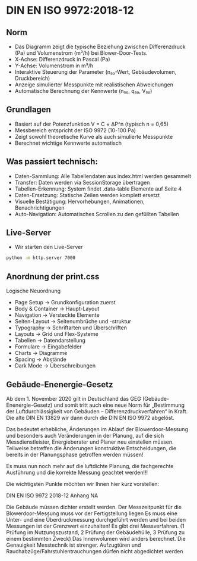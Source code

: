 # DIN EN ISO 9972:2018-12

## Norm

 -  Das Diagramm zeigt die typische Beziehung zwischen Differenzdruck (Pa) und Volumenstrom (m³/h) bei Blower-Door-Tests.
 -  X-Achse: Differenzdruck in Pascal (Pa)
 -  Y-Achse: Volumenstrom in m³/h
 -  Interaktive Steuerung der Parameter (n₅₀-Wert, Gebäudevolumen, Druckbereich)
 -  Anzeige simulierter Messpunkte mit realistischen Abweichungen
 -  Automatische Berechnung der Kennwerte (n₅₀, q₅₀, V₅₀)

## Grundlagen

 -  Basiert auf der Potenzfunktion V = C × ΔP^n (typisch n = 0,65)
 -  Messbereich entspricht der ISO 9972 (10-100 Pa)
 -  Zeigt sowohl theoretische Kurve als auch simulierte Messpunkte
 -  Berechnet wichtige Kennwerte automatisch

##  Was passiert technisch:

- Daten-Sammlung: Alle Tabellendaten aus index.html werden gesammelt
- Transfer: Daten werden via SessionStorage übertragen
- Tabellen-Erkennung: System findet .data-table Elemente auf Seite 4
- Daten-Ersetzung: Statische Zeilen werden komplett ersetzt
- Visuelle Bestätigung: Hervorhebungen, Animationen, Benachrichtigungen
- Auto-Navigation: Automatisches Scrollen zu den gefüllten Tabellen

 ## Live-Server 

  - Wir starten den Live-Server

  ```bash
  python -m http.server 7000
  ```


## Anordnung der print.css

Logische Neuordnung

- Page Setup → Grundkonfiguration zuerst
- Body & Container → Haupt-Layout
- Navigation → Versteckte Elemente
- Seiten-Layout → Seitenumbrüche und -struktur
- Typography → Schriftarten und Überschriften
- Layouts → Grid und Flex-Systeme
- Tabellen → Datendarstellung
- Formulare → Eingabefelder
- Charts → Diagramme
- Spacing → Abstände
- Dark Mode → Überschreibungen


## Gebäude-Enenergie-Gesetz

Ab dem 1. November 2020 gilt in Deutschland das GEG (Gebäude-Enenergie-Gesetz) und somit tritt auch eine neue Norm für „Bestimmung der Luftdurchlässigkeit von Gebäuden – Differenzdruckverfahren“ in Kraft. Die alte DIN EN 13829 wir dann durch die DIN EN ISO 9972 abgelöst.

Das bedeutet erhebliche, Änderungen im Ablauf der Blowerdoor-Messung und besonders auch Veränderungen in der Planung, auf die sich Messdienstleister,  Energieberater und Planer neu einstellen müssen. Teilweise betreffen die Änderungen konstruktive Entscheidungen, die bereits in der Planungsphase getroffen werden müssen! 

Es muss nun noch mehr auf die luftdichte Planung, die fachgerechte Ausführung und die korrekte Messung geachtet werden!!!

Die wichtigsten Punkte möchten wir Ihnen hier kurz vorstellen:

DIN EN ISO 9972 2018-12 Anhang NA 



Die Gebäude müssen dichter erstellt werden.
Der Messzeitpunkt für die Blowerdoor-Messung muss vor der Fertigstellung liegen
Es muss eine Unter- und eine Überdruckmessung durchgeführt werden und bei beiden Messungen ist der Grenzwert einzuhalten!
Es gibt drei Messverfahren. (1 Prüfung im Nutzungszustand, 2 Prüfung der Gebäudehülle, 3 Prüfung zu einem bestimmten Zweck)
Das Innenvolumen wird anders berechnet.
Die Genauigkeit Messtechnik ist strenger.
Aufzugtüren und Rauchabzüge/Fahrstuhlentrauchungen dürfen nicht abgedichtet werden